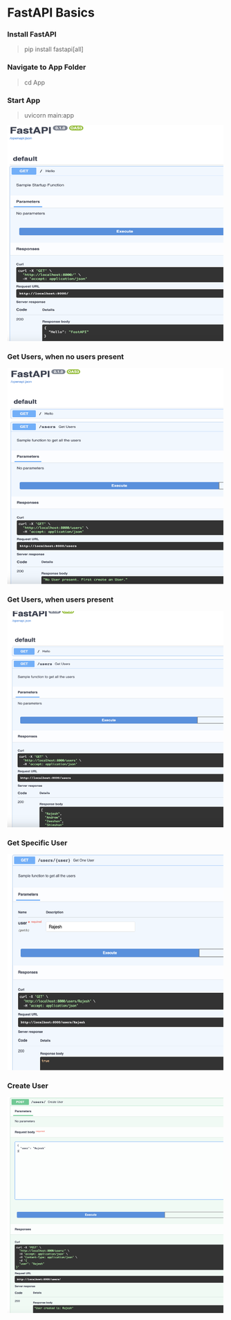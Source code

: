 # FastAPI Basics

### Install FastAPI
> pip install fastapi[all]

### Navigate to App Folder
> cd App

### Start App
> uvicorn main:app


<img src="./images/basic_app.png" alt="basic_app" width="500" height="500"/>

### Get Users, when no users present
<img src="./images/get_no_users.png" alt="get_no_users" width="500" height="500"/>

### Get Users, when users present
<img src="./images/get_all_users.png" alt="get_all_users" width="500" height="500"/>

### Get Specific User
<img src="./images/get_specific_user.png" alt="get_specific_user" width="500" height="500"/>

### Create User
<img src="./images/create_user.png" alt="create_user" width="500" height="500"/>
